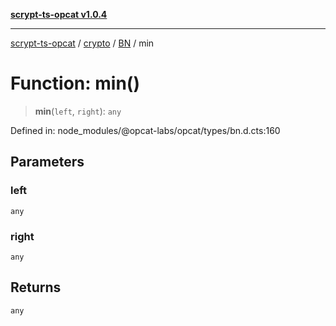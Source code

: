 [**scrypt-ts-opcat v1.0.4**](../../../../../README.md)

***

[scrypt-ts-opcat](../../../../../README.md) / [crypto](../../../README.md) / [BN](../README.md) / min

# Function: min()

> **min**(`left`, `right`): `any`

Defined in: node\_modules/@opcat-labs/opcat/types/bn.d.cts:160

## Parameters

### left

`any`

### right

`any`

## Returns

`any`
